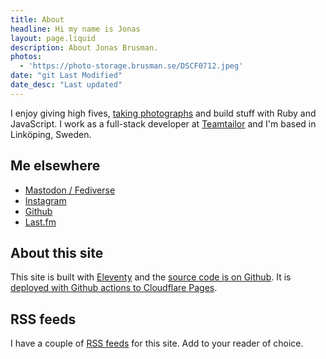 ```yaml
---
title: About
headline: Hi my name is Jonas
layout: page.liquid
description: About Jonas Brusman.
photos:
  - 'https://photo-storage.brusman.se/DSCF0712.jpeg'
date: "git Last Modified"
date_desc: "Last updated"
---
```


I enjoy giving high fives, [taking photographs](/photos/) and build stuff with Ruby and JavaScript. I work as a full-stack developer at [Teamtailor](https://www.teamtailor.com) and I'm based in Linköping, Sweden.


## Me elsewhere
* [Mastodon / Fediverse](https://tacocat.space/@jonas)
* [Instagram](https://www.instagram.com/himynameisjonas/)
* [Github](https://github.com/himynameisjonas)
* [Last.fm](https://www.last.fm/user/himynameisjonas)

## About this site

This site is built with [Eleventy](https://www.11ty.dev) and the [source code is on Github](https://github.com/himynameisjonas/jonas.brusman.se). It is [deployed with Github actions to Cloudflare Pages](/deploy-eleventy-to-cloudflare-with-githubs-action-cache/).

## RSS feeds
I have a couple of [RSS feeds](/feeds/) for this site. Add to your reader of choice.
